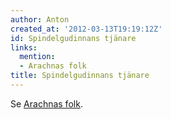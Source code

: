 ```yaml
---
author: Anton
created_at: '2012-03-13T19:19:12Z'
id: Spindelgudinnans tjänare
links:
  mention:
  - Arachnas folk
title: Spindelgudinnans tjänare
---
```


Se [Arachnas folk].

  [Arachnas folk]: Arachnas_folk
